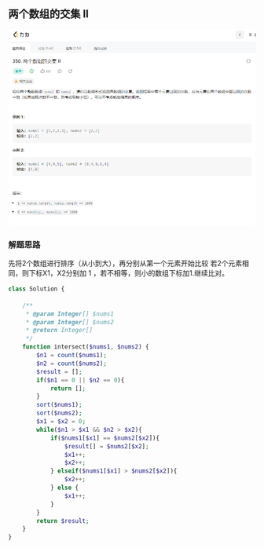 ## 两个数组的交集 II

![img.png](../../../images/两个数组的交集%20II.png)

### 解题思路

先将2个数组进行排序（从小到大），再分别从第一个元素开始比较
若2个元素相同，则下标X1，X2分别加 1 ，若不相等，则小的数组下标加1.继续比对。

```php
class Solution {

    /**
     * @param Integer[] $nums1
     * @param Integer[] $nums2
     * @return Integer[]
     */
    function intersect($nums1, $nums2) {
        $n1 = count($nums1);
        $n2 = count($nums2);
        $result = [];
        if($n1 == 0 || $n2 == 0){
            return [];
        }
        sort($nums1);
        sort($nums2);
        $x1 = $x2 = 0;
        while($n1 > $x1 && $n2 > $x2){
            if($nums1[$x1] == $nums2[$x2]){
                $result[] = $nums2[$x2];
                $x1++;
                $x2++;
            } elseif($nums1[$x1] > $nums2[$x2]){
                $x2++;
            } else {
                $x1++;
            }
        }
        return $result;
    }
}
```